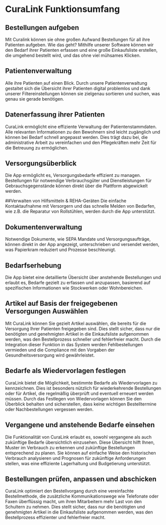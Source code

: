# CuraLink Funktionsumfang

## Bestellungen aufgeben
Mit Curalink können sie ohne großen Aufwand Bestellungen für all ihre Patienten aufgeben. Wie das geht? Mithilfe unserer Software können wir den Bedarf ihrer Patienten erfassen und eine große Einkaufsliste erstellen, die umgehend bestellt wird, und das ohne viel mühsames Klicken.

## Patientenverwaltung 
Alle ihre Patienten auf einen Blick. Durch unsere Patientenverwaltung gestaltet sich die Übersicht ihrer Patienten digital problemlos und dank unserer Filtereinstellungen können sie zielgenau sortieren und suchen, was genau sie gerade benötigen. 

## Datenerfassung ihrer Patienten
CuraLink ermöglicht eine effiziente Verwaltung der Patientenstammdaten. Alle relevanten Informationen zu den Bewohnern sind leicht zugänglich und können bei Bedarf schnell angepasst werden. Dies trägt dazu bei, die administrative Arbeit zu vereinfachen und den Pflegekräften mehr Zeit für die Betreuung zu ermöglichen.

## Versorgungsüberblick
Die App ermöglicht es, Versorgungsbedarfe effizient zu managen. Bestellungen für notwendige Verbrauchsgüter und Dienstleistungen für Gebrauchsgegenstände können direkt über die Plattform abgewickelt werden.

##Verwalten von Hilfsmitteln & REHA-Geräten
Die einfache Kontaktaufnahme mit Versorgern und das schnelle Melden von Bedarfen, wie z.B. die Reparatur von Rollstühlen, werden durch die App unterstützt.

## Dokumentenverwaltung
Notwendige Dokumente, wie SEPA Mandate und Versorgungsaufträge, können direkt in der App angezeigt, unterschrieben und versendet werden, was Papierkram reduziert und Prozesse beschleunigt.

## Bedarfserhebung
Die App bietet eine detaillierte Übersicht über anstehende Bestellungen und erlaubt es, Bedarfe gezielt zu erfassen und anzupassen, basierend auf spezifischen Informationen wie 
Stockwerken oder Wohnbereichen.

## Artikel auf Basis der freigegebenen Versorgungen Auswählen
Mit CuraLink können Sie gezielt Artikel auswählen, die bereits für die Versorgung Ihrer Patienten freigegeben sind. Dies stellt sicher, dass nur die benötigten und genehmigten Artikel in die Einkaufsliste aufgenommen werden, was den Bestellprozess schneller und fehlerfreier macht. Durch die Integration dieser Funktion in das System werden Fehlbestellungen vermieden und die Compliance mit den Vorgaben der Gesundheitsversorgung wird gewährleistet.

## Bedarfe als Wiedervorlagen festlegen
CuraLink bietet die Möglichkeit, bestimmte Bedarfe als Wiedervorlagen zu kennzeichnen. Dies ist besonders nützlich für wiederkehrende Bestellungen oder für Artikel, die regelmäßig überprüft und eventuell erneuert werden müssen. Durch das Festlegen von Wiedervorlagen können Sie den Überblick behalten und sicherstellen, dass keine wichtigen Bestelltermine oder Nachbestellungen vergessen werden.

## Vergangene und anstehende Bedarfe einsehen
Die Funktionalität von CuraLink erlaubt es, sowohl vergangene als auch zukünftige Bedarfe übersichtlich einzusehen. Diese Übersicht hilft Ihnen, Muster im Verbrauch zu erkennen und zukünftige Bestellungen entsprechend zu planen. Sie können auf einfache Weise den historischen Verbrauch analysieren und Prognosen für zukünftige Anforderungen stellen, was eine effiziente Lagerhaltung und Budgetierung unterstützt.

## Bestellungen prüfen, anpassen und abschicken
CuraLink optimiert den Bestellvorgang durch eine vereinfachte Bestellmethode, die zusätzliche Kommunikationswege wie Telefonate oder Faxen überflüssig macht, um ihren Mitarbeitern mehr Last von den Schultern zu nehmen. Dies stellt sicher, dass nur die benötigten und genehmigten Artikel in die Einkaufsliste aufgenommen werden, was den Bestellprozess effizienter und fehlerfreier macht.

